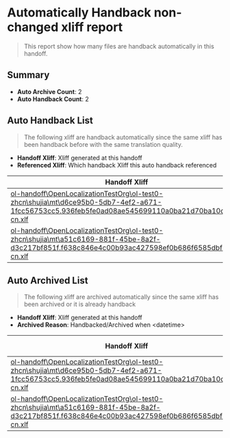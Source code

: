 # Automatically Handback non-changed xliff report
> This report show how many files are handback automatically in this handoff.

## Summary
* **Auto Archive Count**: 2
* **Auto Handback Count**: 2

## Auto Handback List
> The following xliff are handback automatically since the same xliff has been handback before with the same translation quality.

* **Handoff Xliff**: Xliff generated at this handoff
* **Referenced Xliff**: Which handback Xliff this auto handback referenced

| Handoff Xliff | Referenced Xliff | 
| --- | --- | 
| [ol-handoff\OpenLocalizationTestOrg\ol-test0-zhcn\shujia\mt\d6ce95b0-5db7-4ef2-a671-1fcc56753cc5.936feb5fe0ad08ae545699110a0ba21d70ba10ce.zh-cn.xlf](https://github.com/OpenLocalizationTestOrg/ol-test0-handoff/blob/2c0ea5c911848ef07da8b806d3c6ea4e387a2424/ol-handoff/OpenLocalizationTestOrg/ol-test0-zhcn/shujia/mt/d6ce95b0-5db7-4ef2-a671-1fcc56753cc5.936feb5fe0ad08ae545699110a0ba21d70ba10ce.zh-cn.xlf) | [ol-handback\OpenLocalizationTestOrg\ol-test0-zhcn\shujia\ht\d6ce95b0-5db7-4ef2-a671-1fcc56753cc5.936feb5fe0ad08ae545699110a0ba21d70ba10ce.zh-cn.xlf](https://github.com/OpenLocalizationTestOrg/ol-test0-handback/blob/b5ff34d758ad7dae770724735462d9df7e0bde86/ol-handback/OpenLocalizationTestOrg/ol-test0-zhcn/shujia/ht/d6ce95b0-5db7-4ef2-a671-1fcc56753cc5.936feb5fe0ad08ae545699110a0ba21d70ba10ce.zh-cn.xlf) | 
| [ol-handoff\OpenLocalizationTestOrg\ol-test0-zhcn\shujia\mt\a51c6169-881f-45be-8a2f-d3c217bf851f.f638c846e4c00b93ac427598ef0b686f6585dbfb.zh-cn.xlf](https://github.com/OpenLocalizationTestOrg/ol-test0-handoff/blob/2c0ea5c911848ef07da8b806d3c6ea4e387a2424/ol-handoff/OpenLocalizationTestOrg/ol-test0-zhcn/shujia/mt/a51c6169-881f-45be-8a2f-d3c217bf851f.f638c846e4c00b93ac427598ef0b686f6585dbfb.zh-cn.xlf) | [ol-handback\OpenLocalizationTestOrg\ol-test0-zhcn\shujia\ht\a51c6169-881f-45be-8a2f-d3c217bf851f.f638c846e4c00b93ac427598ef0b686f6585dbfb.zh-cn.xlf](https://github.com/OpenLocalizationTestOrg/ol-test0-handback/blob/b5ff34d758ad7dae770724735462d9df7e0bde86/ol-handback/OpenLocalizationTestOrg/ol-test0-zhcn/shujia/ht/a51c6169-881f-45be-8a2f-d3c217bf851f.f638c846e4c00b93ac427598ef0b686f6585dbfb.zh-cn.xlf) | 

## Auto Archived List
> The following xliff are archived automatically since the same xliff has been archived or it is already handback

* **Handoff Xliff**: Xliff generated at this handoff
* **Archived Reason**: Handbacked/Archived when &lt;datetime&gt;

| Handoff Xliff | Archived Reason | 
| --- | --- | 
| [ol-handoff\OpenLocalizationTestOrg\ol-test0-zhcn\shujia\mt\d6ce95b0-5db7-4ef2-a671-1fcc56753cc5.936feb5fe0ad08ae545699110a0ba21d70ba10ce.zh-cn.xlf](https://github.com/OpenLocalizationTestOrg/ol-test0-handoff/blob/2c0ea5c911848ef07da8b806d3c6ea4e387a2424/ol-handoff/OpenLocalizationTestOrg/ol-test0-zhcn/shujia/mt/d6ce95b0-5db7-4ef2-a671-1fcc56753cc5.936feb5fe0ad08ae545699110a0ba21d70ba10ce.zh-cn.xlf) | Handbacked | 
| [ol-handoff\OpenLocalizationTestOrg\ol-test0-zhcn\shujia\mt\a51c6169-881f-45be-8a2f-d3c217bf851f.f638c846e4c00b93ac427598ef0b686f6585dbfb.zh-cn.xlf](https://github.com/OpenLocalizationTestOrg/ol-test0-handoff/blob/2c0ea5c911848ef07da8b806d3c6ea4e387a2424/ol-handoff/OpenLocalizationTestOrg/ol-test0-zhcn/shujia/mt/a51c6169-881f-45be-8a2f-d3c217bf851f.f638c846e4c00b93ac427598ef0b686f6585dbfb.zh-cn.xlf) | Archived when 17/01/05 09:14 | 

